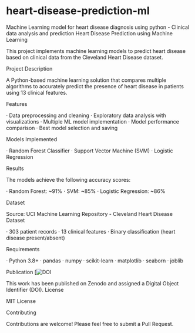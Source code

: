 # heart-disease-prediction-ml
Machine Learning model for heart disease diagnosis using python - Clinical data analysis and prediction
Heart Disease Prediction using Machine Learning

This project implements machine learning models to predict heart disease based on clinical data from the Cleveland Heart Disease dataset.

Project Description

A Python-based machine learning solution that compares multiple algorithms to accurately predict the presence of heart disease in patients using 13 clinical features.

Features

· Data preprocessing and cleaning
· Exploratory data analysis with visualizations
· Multiple ML model implementation
· Model performance comparison
· Best model selection and saving

Models Implemented

· Random Forest Classifier
· Support Vector Machine (SVM)
· Logistic Regression

Results

The models achieve the following accuracy scores:

· Random Forest: ~91%
· SVM: ~85%
· Logistic Regression: ~86%

Dataset

Source: UCI Machine Learning Repository - Cleveland Heart Disease Dataset

· 303 patient records
· 13 clinical features
· Binary classification (heart disease present/absent)

Requirements

· Python 3.8+
· pandas
· numpy
· scikit-learn
· matplotlib
· seaborn
· joblib

Publication
[![DOI](https://zenodo.org/records/17245381)

This work has been published on Zenodo and assigned a Digital Object Identifier (DOI).
License

MIT License

Contributing

Contributions are welcome! Please feel free to submit a Pull Request.
